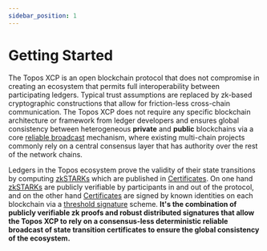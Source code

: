 ```yaml
---
sidebar_position: 1
---
```


# Getting Started

The Topos XCP is an open blockchain protocol that does not compromise in creating an ecosystem that permits full interoperability between participating ledgers. Typical trust assumptions are replaced by zk-based cryptographic constructions that allow for friction-less cross-chain communication. The Topos XCP does not require any specific blockchain architecture or framework from ledger developers and ensures global consistency between heterogeneous **private** and **public** blockchains via a core [reliable broadcast](/learn/reliable-broadcast) mechanism, where existing multi-chain projects commonly rely on a central consensus layer that has authority over the rest of the network chains.

Ledgers in the Topos ecosystem prove the validity of their state transitions by computing [zkSTARKs](/learn/zkSTARK) which are published in [Certificates](/learn/certificate). On one hand [zkSTARKs](/learn/zkSTARK) are publicly verifiable by participants in and out of the protocol, and on the other hand [Certificates](/learn/certificate) are signed by known identities on each blockchain via a [threshold signature](/learn/threshold-signature) scheme. **It's the combination of publicly verifiable zk proofs and robust distributed signatures that allow the Topos XCP to rely on a consensus-less deterministic reliable broadcast of state transition certificates to ensure the global consistency of the ecosystem.**
